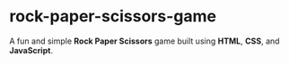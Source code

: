 # rock-paper-scissors-game
A fun and simple **Rock Paper Scissors** game built using **HTML**, **CSS**, and **JavaScript**.
